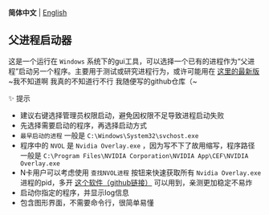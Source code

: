 **简体中文** | [English](README_EN.md)
## 父进程启动器

这是一个运行在 `Windows` 系统下的gui工具，可以选择一个已有的进程作为“父进程”启动另一个程序。主要用于测试或研究进程行为，或许可能用在 [这里的最新版](https://github.com/LiteLoaderQQNT/LiteLoaderQQNT)  ~我不知道啊 我真的不知道行不行 我随便写的github仓库（~

✨ 提示
- 建议右键选择管理员权限启动，避免因权限不足导致进程启动失败
- 先选择需要启动的程序，再选择启动方式
- `最早启动的进程` 一般是 `C:\Windows\System32\svchost.exe`
- 程序中的 `NVOL` 是 `Nvidia Overlay.exe` ，因为写不下了故用缩写，程序路径一般是 `C:\Program Files\NVIDIA Corporation\NVIDIA App\CEF\NVIDIA Overlay.exe`
- N卡用户可以考虑使用 `查找NVOL进程` 按钮来快速获取所有 `Nvidia Overlay.exe` 进程的pid，多开 [这个软件（github链接）](https://github.com/PRO-2684/qqnt-version-history) 可以用到，亲测更加稳定不易炸
- 启动你指定的程序，并显示log信息
- 包含图形界面，不需要命令行，很简单易懂

